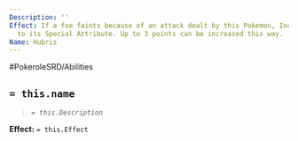 ```yaml
---
Description: ''
Effect: If a foe faints because of an attack dealt by this Pokemon, Increase 1 Point
  to its Special Attribute. Up to 3 points can be increased this way.
Name: Hubris
---
```


#PokeroleSRD/Abilities

## `= this.name`

> *`= this.Description`*

**Effect:** `= this.Effect`
